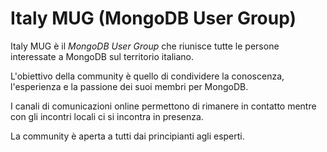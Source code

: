 # Italy MUG (MongoDB User Group)

Italy MUG è il _MongoDB User Group_ che riunisce tutte le persone interessate a MongoDB sul territorio italiano.

L'obiettivo della community è quello di condividere la conoscenza, l'esperienza e la passione dei suoi membri per MongoDB.

I canali di comunicazioni online permettono di rimanere in contatto mentre con gli incontri locali ci si incontra in presenza.

La community è aperta a tutti dai principianti agli esperti.
